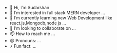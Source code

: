 - 👋 Hi, I’m Sudarshan
- 👀 I’m interested in full stack MERN developer ...
- 🌱 I’m currently learning new Web Development like react.js,Mongodb,node js ...
- 💞️ I’m looking to collaborate on ...
- 📫 How to reach me ...
- 😄 Pronouns: ...
- ⚡ Fun fact: ...

<!---
Sudarshan2323/Sudarshan2323 is a ✨ special ✨ repository because its `README.md` (this file) appears on your GitHub profile.
You can click the Preview link to take a look at your changes.
--->
